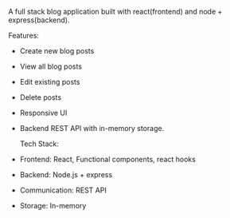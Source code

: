 A full stack blog application built with react(frontend) and node + express(backend).

Features:
- Create new blog posts
- View all blog posts
- Edit existing posts
- Delete posts
- Responsive UI
- Backend REST API with in-memory storage.

  Tech Stack:
- Frontend: React, Functional components, react hooks
- Backend: Node.js + express
- Communication: REST API
- Storage: In-memory
